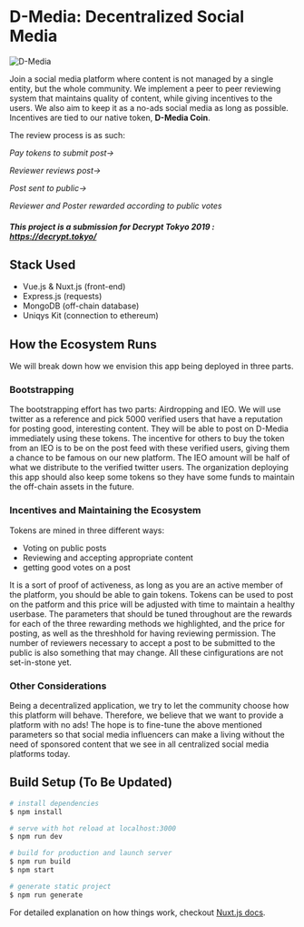 # D-Media: Decentralized Social Media

![D-Media](https://user-images.githubusercontent.com/41976260/59153976-742dbb80-8aa2-11e9-8e64-9413d9f8f177.png)

Join a social media platform where content is not managed by a single entity, but the whole community. We implement a peer to peer reviewing system that maintains quality of content, while giving incentives to the users. We also aim to keep it as a no-ads social media as long as possible. Incentives are tied to our native token, **D-Media Coin**.

The review process is as such:

_Pay tokens to submit post->_

_Reviewer reviews post->_

_Post sent to public->_

_Reviewer and Poster rewarded according to public votes_

##### This project is a submission for Decrypt Tokyo 2019 : https://decrypt.tokyo/
## Stack Used
- Vue.js & Nuxt.js (front-end)
- Express.js (requests)
- MongoDB (off-chain database)
- Uniqys Kit (connection to ethereum)


## How the Ecosystem Runs
We will break down how we envision this app being deployed in three parts.
### Bootstrapping 
The bootstrapping effort has two parts: Airdropping and IEO.
We will use twitter as a reference and pick 5000 verified users that have a reputation for posting good, interesting content. They will be able to post on D-Media immediately using these tokens. The incentive for others to buy the token from an IEO is to be on the post feed with these verified users, giving them a chance to be famous on our new platform. The IEO amount will be half of what we distribute to the verified twitter users. The organization deploying this app should also keep some tokens so they have some funds to maintain the off-chain assets in the future.
### Incentives and Maintaining the Ecosystem
Tokens are mined in three different ways:
- Voting on public posts
- Reviewing and accepting appropriate content
- getting good votes on a post

It is a sort of proof of activeness, as long as you are an active member of the platform, you should be able to gain tokens.
Tokens can be used to post on the patform and this price will be adjusted with time to maintain a healthy userbase.
The parameters that should be tuned throughout are the rewards for each of the three rewarding methods we highlighted, and the price for posting, as well as the threshhold for having reviewing permission. The number of reviewers necessary to accept a post to be submitted to the public is also something that may change. All these cinfigurations are not set-in-stone yet.
### Other Considerations
Being a decentralized application, we try to let the community choose how this platform will behave. Therefore, we believe that we want to provide a platform with no ads! The hope is to fine-tune the above mentioned parameters so that social media influencers can make a living without the need of sponsored content that we see in all centralized social media platforms today.

## Build Setup (To Be Updated)

``` bash
# install dependencies
$ npm install

# serve with hot reload at localhost:3000
$ npm run dev

# build for production and launch server
$ npm run build
$ npm start

# generate static project
$ npm run generate
```

For detailed explanation on how things work, checkout [Nuxt.js docs](https://nuxtjs.org).
